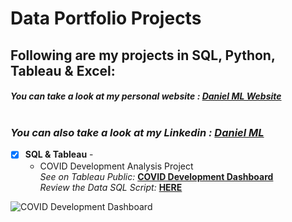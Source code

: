 # Data Portfolio Projects
## Following are my projects in SQL, Python, Tableau & Excel: <br />
#### *You can take a look at my personal website : [Daniel ML Website](https://daniel-ml.webflow.io/)* <br /> <br />
### *You can also take a look at my Linkedin : [Daniel ML](https://www.linkedin.com/in/dani-ml/)* <br />



- [x] **SQL & Tableau** - 
  - COVID Development Analysis Project<br />
*See on Tableau Public:* **[COVID Development Dashboard](https://public.tableau.com/views/CovidDashboard_17126513239640/Dashboard1?:language=en-US&:sid=&:display_count=n&:origin=viz_share_link)**<br />
*Review the Data SQL Script:* **[HERE](https://github.com/dmera/DataPortfolio/blob/main/Covid%20Data%20Project.sql)**<br />

![COVID Development Dashboard](https://github.com/dmera/DataPortfolio/assets/15237744/cd15f0dd-be8c-41a7-ba56-6133bdca857a)
